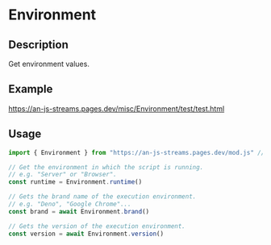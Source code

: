 # Environment

## Description
Get environment values.

## Example
https://an-js-streams.pages.dev/misc/Environment/test/test.html

## Usage
```ts
import { Environment } from "https://an-js-streams.pages.dev/mod.js" // or .ts

// Get the environment in which the script is running.
// e.g. "Server" or "Browser".
const runtime = Environment.runtime()

// Gets the brand name of the execution environment.
// e.g. "Deno", "Google Chrome"...
const brand = await Environment.brand()

// Gets the version of the execution environment.
const version = await Environment.version()
```